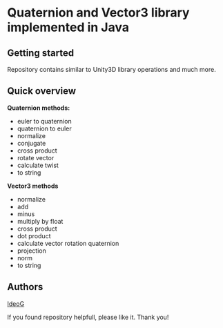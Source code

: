 Quaternion and Vector3 library implemented in Java
===

Getting started
---

Repository contains similar to Unity3D library operations and much more.

Quick overview
---

**Quaternion methods:**

- euler to quaternion
- quaternion to euler
- normalize
- conjugate
- cross product
- rotate vector
- calculate twist
- to string

**Vector3 methods**

- normalize
- add
- minus
- multiply by float
- cross product
- dot product
- calculate vector rotation quaternion
- projection
- norm
- to string

Authors
---

[IdeoG](https://github.com/IdeoG)

If you found repository helpfull, please like it. Thank you!
